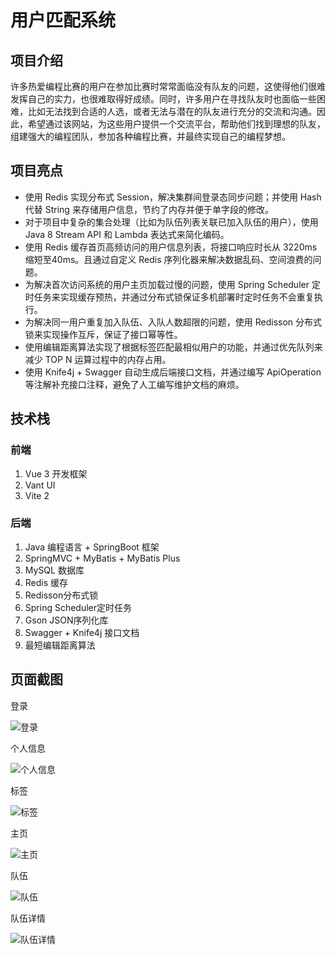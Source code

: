 # 用户匹配系统

## 项目介绍

 许多热爱编程比赛的用户在参加比赛时常常面临没有队友的问题，这使得他们很难发挥自己的实力，也很难取得好成绩。同时，许多用户在寻找队友时也面临一些困难，比如无法找到合适的人选，或者无法与潜在的队友进行充分的交流和沟通。因此，希望通过该网站，为这些用户提供一个交流平台，帮助他们找到理想的队友，组建强大的编程团队，参加各种编程比赛，并最终实现自己的编程梦想。

## 项目亮点

* 使用 Redis 实现分布式 Session，解决集群间登录态同步问题；并使用 Hash 代替 String 来存储用户信息，节约了内存并便于单字段的修改。
* 对于项目中复杂的集合处理（比如为队伍列表关联已加入队伍的用户），使用 Java 8 Stream API 和 Lambda 表达式来简化编码。
* 使用 Redis 缓存首页高频访问的用户信息列表，将接口响应时长从 3220ms缩短至40ms。且通过自定义 Redis 序列化器来解决数据乱码、空间浪费的问题。
* 为解决首次访问系统的用户主页加载过慢的问题，使用 Spring Scheduler 定时任务来实现缓存预热，并通过分布式锁保证多机部署时定时任务不会重复执行。
* 为解决同一用户重复加入队伍、入队人数超限的问题，使用 Redisson 分布式锁来实现操作互斥，保证了接口幂等性。
* 使用编辑距离算法实现了根据标签匹配最相似用户的功能，并通过优先队列来减少 TOP N 运算过程中的内存占用。
* 使用 Knife4j + Swagger 自动生成后端接口文档，并通过编写 ApiOperation 等注解补充接口注释，避免了人工编写维护文档的麻烦。

## 技术栈

### 前端

1. Vue 3 开发框架
2. Vant UI
3. Vite 2

### 后端

1. Java 编程语言 + SpringBoot 框架
2. SpringMVC + MyBatis + MyBatis Plus
3. MySQL 数据库
4. Redis 缓存
5. Redisson分布式锁
6. Spring Scheduler定时任务
7. Gson JSON序列化库
8. Swagger + Knife4j 接口文档
9. 最短编辑距离算法



## 页面截图                                                                                                                                                                              
登录

![登录](images/2.png)

个人信息

![个人信息](images/6.png)

标签

![标签](images/3.png)

主页

![主页](images/1.png)

队伍

![队伍](images/4.png)

队伍详情

![队伍详情](images/5.png)

